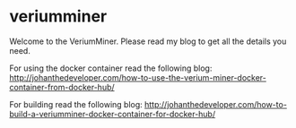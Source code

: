 # veriumminer

Welcome to the VeriumMiner. Please read my blog to get all the details you need.

For using the docker container read the following blog:
http://johanthedeveloper.com/how-to-use-the-verium-miner-docker-container-from-docker-hub/

For building read the following blog:
http://johanthedeveloper.com/how-to-build-a-veriumminer-docker-container-for-docker-hub/
